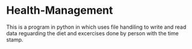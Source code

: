 # Health-Management
This is a program in python in which uses file handiling to write and read data reguarding the diet and excercises done by person with the time stamp.
